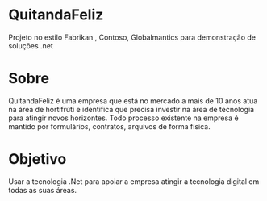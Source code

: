 # QuitandaFeliz
Projeto no estilo Fabrikan , Contoso,  Globalmantics para demonstração de soluções .net 
# Sobre
QuitandaFeliz é uma empresa que está no mercado a mais de 10 anos atua na área de hortifrúti e identifica que precisa investir na área de tecnologia para atingir novos horizontes. Todo processo existente na empresa é mantido por formulários, contratos, arquivos de forma física.
# Objetivo
Usar a tecnologia .Net para apoiar a empresa atingir a tecnologia digital em todas as suas áreas. 
